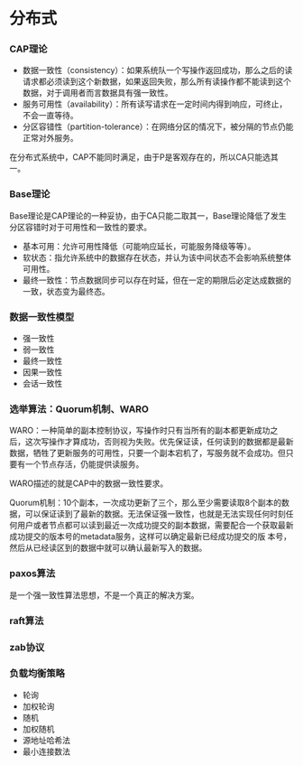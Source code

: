# 分布式

### CAP理论

- 数据一致性（consistency）：如果系统队一个写操作返回成功，那么之后的读请求都必须读到这个新数据，如果返回失败，那么所有读操作都不能读到这个数据，对于调用者而言数据具有强一致性。
- 服务可用性（availability）：所有读写请求在一定时间内得到响应，可终止，不会一直等待。
- 分区容错性（partition-tolerance）：在网络分区的情况下，被分隔的节点仍能正常对外服务。

在分布式系统中，CAP不能同时满足，由于P是客观存在的，所以CA只能选其一。

### Base理论

Base理论是CAP理论的一种妥协，由于CA只能二取其一，Base理论降低了发生分区容错时对于可用性和一致性的要求。

- 基本可用：允许可用性降低（可能响应延长，可能服务降级等等）。
- 软状态：指允许系统中的数据存在状态，并认为该中间状态不会影响系统整体可用性。
- 最终一致性：节点数据同步可以存在时延，但在一定的期限后必定达成数据的一致，状态变为最终态。

### 数据一致性模型

- 强一致性
- 弱一致性
- 最终一致性
- 因果一致性
- 会话一致性

### 选举算法：Quorum机制、WARO

WARO：一种简单的副本控制协议，写操作时只有当所有的副本都更新成功之后，这次写操作才算成功，否则视为失败。优先保证读，任何读到的数据都是最新数据，牺牲了更新服务的可用性，只要一个副本宕机了，写服务就不会成功。但只要有一个节点存活，仍能提供读服务。

WARO描述的就是CAP中的数据一致性要求。

Quorum机制：10个副本，一次成功更新了三个，那么至少需要读取8个副本的数据，可以保证读到了最新的数据。无法保证强一致性，也就是无法实现任何时刻任何用户或者节点都可以读到最近一次成功提交的副本数据，需要配合一个获取最新成功提交的版本号的metadata服务，这样可以确定最新已经成功提交的版 本号，然后从已经读区到的数据中就可以确认最新写入的数据。

### paxos算法

是一个强一致性算法思想，不是一个真正的解决方案。

### raft算法

### zab协议

### 负载均衡策略

- 轮询
- 加权轮询 
- 随机
- 加权随机
- 源地址哈希法
- 最小连接数法